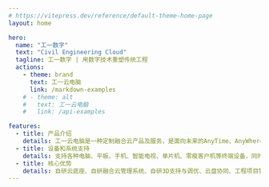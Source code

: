 ```yaml
---
# https://vitepress.dev/reference/default-theme-home-page
layout: home

hero:
  name: "工一数字"
  text: "Civil Engineering Cloud"
  tagline: 工一数字 | 用数字技术重塑传统工程
  actions:
    - theme: brand
      text: 工一云电脑
      link: /markdown-examples
    # - theme: alt
    #   text: 工一云电脑
    #   link: /api-examples

features:
  - title: 产品介绍
    details: 工一云电脑是一种定制融合云产品及服务，是面向未来的AnyTime、AnyWhere、AnyDevice的一致性云办公与云教学解决方案。
  - title: 设备和系统支持
    details: 支持各种电脑、平板、手机、智能电视、单片机、零瘦客户机等终端设备，同时支持Windows、 Andriod、 iOS、 iPadOS、 macOS， ChromeOS、HarmonyOS、 MIUI、MIUITV、WinPhoneOS、RaspBerryOS等。
  - title: 核心优势
    details: 自研云底座、自研融合云管理系统、自研3D支持与调优、云盘协同、工程项目管理、制定服务
---
```



